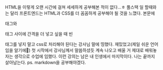 HTML을 이렇게 오랜 시간에 걸쳐 세세하게 공부해본 적이 없다...ㅎ 
풀스택 일 할때와는 달리 프론트엔드는 HTML과 CSS를 더 꼼꼼하게 공부해야 될 것을 느꼈다. 본문에 <p>태그와 <p> 태그 사이에 간격을 더 넣고 싶을 때 빈 <p>태그를 넣지 말고 css로 처리해야 된다는 강사님 말에 띵했다. 
재밌었고(제일 쉬운 언어임을 알기에🤪) 첫 시작에서 강사님께서 말씀하셨듯 계속 나오고 배울 거 제대로 배워놓자는 생각으로 수업에 임했다. 이런 강의는 남은 내 인생에서 마지막이다.
나는 끝까지 살아남는다.
ps. markdown을 공부해야겠다. 